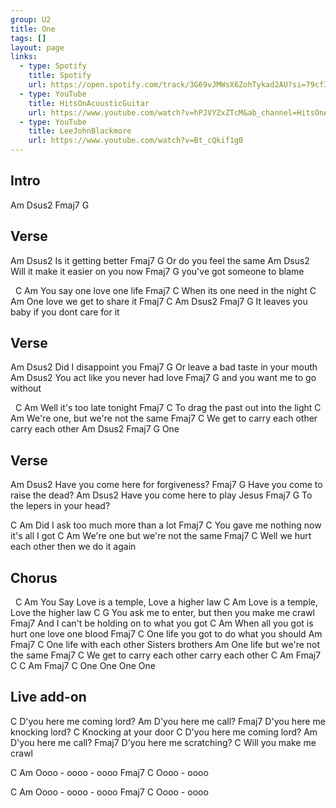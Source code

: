 ```yaml
---
group: U2
title: One
tags: []
layout: page
links: 
  - type: Spotify 
    title: Spotify
    url: https://open.spotify.com/track/3G69vJMWsX6ZohTykad2AU?si=79cf3da35ea145db
  - type: YouTube
    title: HitsOnAcousticGuitar
    url: https://www.youtube.com/watch?v=hPJVYZxZTcM&ab_channel=HitsOnAcousticGuitar
  - type: YouTube
    title: LeeJohnBlackmore
    url: https://www.youtube.com/watch?v=Bt_cQkif1g0
---
```


## Intro

Am  Dsus2  Fmaj7  G

## Verse

Am              Dsus2
  Is it getting better
Fmaj7                   G
     Or do you feel the same
Am                Dsus2
  Will it make it easier on you now
Fmaj7                      G
     you've got someone to blame

&nbsp;        C        Am
You say   one love  one life
Fmaj7                  C
     When its one need  in the night
C         Am
  One love  we get to share it 
Fmaj7                         C              Am  Dsus2 Fmaj7 G
     It leaves you baby if you dont care for it

## Verse

Am           Dsus2
  Did I disappoint you
Fmaj7                              G
     Or leave a bad taste in your mouth
Am                       Dsus2
  You act like you never had love
Fmaj7                          G
     and you want me to go without

&nbsp;        C        Am
Well it's too late  tonight
Fmaj7                       C
     To drag the past out into the light
C                   Am
We're one, but we're  not the same
         Fmaj7                    C
We get to     carry each other carry each other
  Am  Dsus2 Fmaj7 G
One

## Verse

Am                          Dsus2
  Have you come here for forgiveness?
Fmaj7                           G
     Have you come to raise the dead?
Am                           Dsus2
  Have you come here to play Jesus
Fmaj7                      G
     To the lepers in your head?

C                  Am
 Did I ask too much  more than a lot
Fmaj7                            C
     You gave me nothing now it's all I got
C                    Am
  We're one but we're  not the same
       Fmaj7                        C
Well we     hurt each other then we do it again

## Chorus

&nbsp;      C                   Am
You Say Love is a temple, Love a higher law
 C                 Am
Love is a temple, Love the higher law
    C                    G
You ask me to enter, but then you make me crawl
                         Fmaj7
And I can't be holding on     to what you got
                     C           Am
When all you got is hurt one love  one blood
Fmaj7                    C
     One life you got to do what you should
        Am               Fmaj7       C
One life  with each other     Sisters brothers
                  Am
One life but we're  not the same
         Fmaj7                    C
We get to     carry each other carry each other
  C  Am  Fmaj7  C     C  Am  Fmaj7  C
One    One          One    One

## Live add-on

C
 D'you here me coming lord?
Am
  D'you here me call?
Fmaj7
     D'you here me knocking lord?
C
Knocking at your door
C
 D'you here me coming lord?
Am
  D'you here me call?
Fmaj7
     D'you here me scratching?
C
Will you make me crawl

C             Am
Oooo - oooo - oooo
Fmaj7      C
Oooo - oooo

C             Am
Oooo - oooo - oooo
Fmaj7      C
Oooo - oooo
